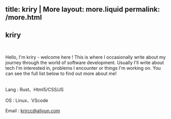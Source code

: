 title:  kriry | More
layout: more.liquid
permalink: /more.html
---
<section >
<div >
    <h2><strong>kriry</strong></h2>
    <br>
    
Hello, I'm kriry - welcome here ! This is where I occasionally write about my journey through the world of software development. Usually I'll write about tech I'm interested in, problems I encounter or things I'm working on. You can see the full list below to find out more about me!

<br>
Lang : Rust、Html5/CSS/JS 

OS : Linux、VScode <br>

Email : krircc@aliyun.com <br>



</div>
</section>
